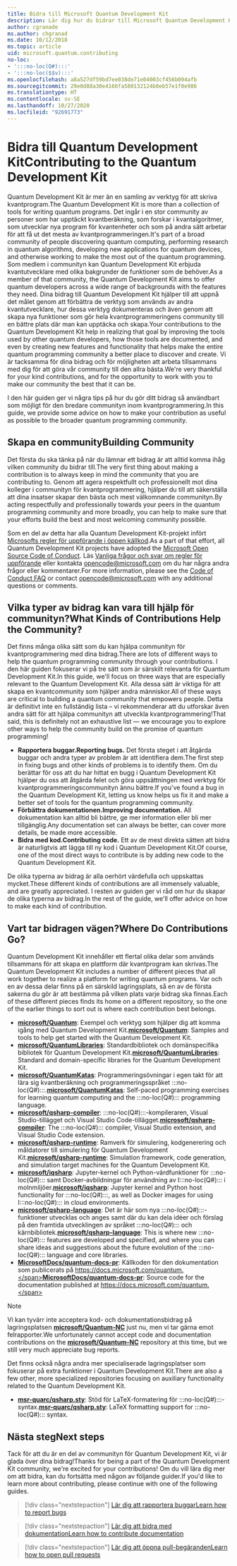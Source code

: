 ```yaml
---
title: Bidra till Microsoft Quantum Development Kit
description: Lär dig hur du bidrar till Microsoft Quantum Development Kit och communityn för kvantutveckling.
author: cgranade
ms.author: chgranad
ms.date: 10/12/2018
ms.topic: article
uid: microsoft.quantum.contributing
no-loc:
- ':::no-loc(Q#):::'
- ':::no-loc($$v):::'
ms.openlocfilehash: a8a527df59bd7ee038de71e04003cf456b094afb
ms.sourcegitcommit: 29e0d88a30e4166fa580132124b0eb57e1f0e986
ms.translationtype: HT
ms.contentlocale: sv-SE
ms.lasthandoff: 10/27/2020
ms.locfileid: "92691773"
---
```

# <a name="contributing-to-the-quantum-development-kit"></a><span data-ttu-id="4bca8-103">Bidra till Quantum Development Kit</span><span class="sxs-lookup"><span data-stu-id="4bca8-103">Contributing to the Quantum Development Kit</span></span>

<span data-ttu-id="4bca8-104">Quantum Development Kit är mer än en samling av verktyg för att skriva kvantprogram.</span><span class="sxs-lookup"><span data-stu-id="4bca8-104">The Quantum Development Kit is more than a collection of tools for writing quantum programs.</span></span>
<span data-ttu-id="4bca8-105">Det ingår i en stor community av personer som har upptäckt kvantberäkning, som forskar i kvantalgoritmer, som utvecklar nya program för kvantenheter och som på andra sätt arbetar för att få ut det mesta av kvantprogrammeringen.</span><span class="sxs-lookup"><span data-stu-id="4bca8-105">It's part of a broad community of people discovering quantum computing, performing research in quantum algorithms, developing new applications for quantum devices, and otherwise working to make the most out of the quantum programming.</span></span>
<span data-ttu-id="4bca8-106">Som medlem i communityn kan Quantum Development Kit erbjuda kvantutvecklare med olika bakgrunder de funktioner som de behöver.</span><span class="sxs-lookup"><span data-stu-id="4bca8-106">As a member of that community, the Quantum Development Kit aims to offer quantum developers across a wide range of backgrounds with the features they need.</span></span>
<span data-ttu-id="4bca8-107">Dina bidrag till Quantum Development Kit hjälper till att uppnå det målet genom att förbättra de verktyg som används av andra kvantutvecklare, hur dessa verktyg dokumenteras och även genom att skapa nya funktioner som gör hela kvantprogrammeringens community till en bättre plats där man kan upptäcka och skapa.</span><span class="sxs-lookup"><span data-stu-id="4bca8-107">Your contributions to the Quantum Development Kit help in realizing that goal by improving the tools used by other quantum developers, how those tools are documented, and even by creating new features and functionality that helps make the entire quantum programming community a better place to discover and create.</span></span>
<span data-ttu-id="4bca8-108">Vi är tacksamma för dina bidrag och för möjligheten att arbeta tillsammans med dig för att göra vår community till den allra bästa.</span><span class="sxs-lookup"><span data-stu-id="4bca8-108">We're very thankful for your kind contributions, and for the opportunity to work with you to make our community the best that it can be.</span></span> 

<span data-ttu-id="4bca8-109">I den här guiden ger vi några tips på hur du gör ditt bidrag så användbart som möjligt för den bredare communityn inom kvantprogrammering.</span><span class="sxs-lookup"><span data-stu-id="4bca8-109">In this guide, we provide some advice on how to make your contribution as useful as possible to the broader quantum programming community.</span></span>

## <a name="building-community"></a><span data-ttu-id="4bca8-110">Skapa en community</span><span class="sxs-lookup"><span data-stu-id="4bca8-110">Building Community</span></span>

<span data-ttu-id="4bca8-111">Det första du ska tänka på när du lämnar ett bidrag är att alltid komma ihåg vilken community du bidrar till.</span><span class="sxs-lookup"><span data-stu-id="4bca8-111">The very first thing about making a contribution is to always keep in mind the community that you are contributing to.</span></span>
<span data-ttu-id="4bca8-112">Genom att agera respektfullt och professionellt mot dina kolleger i communityn för kvantprogrammering, hjälper du till att säkerställa att dina insatser skapar den bästa och mest välkomnande communityn.</span><span class="sxs-lookup"><span data-stu-id="4bca8-112">By acting respectfully and professionally towards your peers in the quantum programming community and more broadly, you can help to make sure that your efforts build the best and most welcoming community possible.</span></span>

<span data-ttu-id="4bca8-113">Som en del av detta har alla Quantum Development Kit-projekt infört [Microsofts regler för uppförande i öppen källkod](https://opensource.microsoft.com/codeofconduct/).</span><span class="sxs-lookup"><span data-stu-id="4bca8-113">As a part of that effort, all Quantum Development Kit projects have adopted the [Microsoft Open Source Code of Conduct](https://opensource.microsoft.com/codeofconduct/).</span></span>
<span data-ttu-id="4bca8-114">Läs [Vanliga frågor och svar om regler för uppförande](https://opensource.microsoft.com/codeofconduct/faq/) eller kontakta [opencode@microsoft.com](mailto:opencode@microsoft.com) om du har några andra frågor eller kommentarer.</span><span class="sxs-lookup"><span data-stu-id="4bca8-114">For more information, please see the [Code of Conduct FAQ](https://opensource.microsoft.com/codeofconduct/faq/) or contact [opencode@microsoft.com](mailto:opencode@microsoft.com) with any additional questions or comments.</span></span>

## <a name="what-kinds-of-contributions-help-the-community"></a><span data-ttu-id="4bca8-115">Vilka typer av bidrag kan vara till hjälp för communityn?</span><span class="sxs-lookup"><span data-stu-id="4bca8-115">What Kinds of Contributions Help the Community?</span></span>

<span data-ttu-id="4bca8-116">Det finns många olika sätt som du kan hjälpa communityn för kvantprogrammering med dina bidrag.</span><span class="sxs-lookup"><span data-stu-id="4bca8-116">There are lots of different ways to help the quantum programming community through your contributions.</span></span>
<span data-ttu-id="4bca8-117">I den här guiden fokuserar vi på tre sätt som är särskilt relevanta för Quantum Development Kit.</span><span class="sxs-lookup"><span data-stu-id="4bca8-117">In this guide, we'll focus on three ways that are especially relevant to the Quantum Development Kit.</span></span>
<span data-ttu-id="4bca8-118">Alla dessa sätt är viktiga för att skapa en kvantcommunity som hjälper andra människor.</span><span class="sxs-lookup"><span data-stu-id="4bca8-118">All of these ways are critical to building a quantum community that empowers people.</span></span>
<span data-ttu-id="4bca8-119">Detta är definitivt inte en fullständig lista – vi rekommenderar att du utforskar även andra sätt för att hjälpa communityn att utveckla kvantprogrammering!</span><span class="sxs-lookup"><span data-stu-id="4bca8-119">That said, this is definitely not an exhaustive list — we encourage you to explore other ways to help the community build on the promise of quantum programming!</span></span>

- <span data-ttu-id="4bca8-120">**Rapportera buggar.**</span><span class="sxs-lookup"><span data-stu-id="4bca8-120">**Reporting bugs.**</span></span> <span data-ttu-id="4bca8-121">Det första steget i att åtgärda buggar och andra typer av problem är att identifiera dem.</span><span class="sxs-lookup"><span data-stu-id="4bca8-121">The first step in fixing bugs and other kinds of problems is to identify them.</span></span> <span data-ttu-id="4bca8-122">Om du berättar för oss att du har hittat en bugg i Quantum Development Kit hjälper du oss att åtgärda felet och göra uppsättningen med verktyg för kvantprogrammeringscommunityn ännu bättre.</span><span class="sxs-lookup"><span data-stu-id="4bca8-122">If you've found a bug in the Quantum Development Kit, letting us know helps us fix it and make a better set of tools for the quantum programming community.</span></span>
- <span data-ttu-id="4bca8-123">**Förbättra dokumentationen.**</span><span class="sxs-lookup"><span data-stu-id="4bca8-123">**Improving documentation.**</span></span> <span data-ttu-id="4bca8-124">All dokumentation kan alltid bli bättre, ge mer information eller bli mer tillgänglig.</span><span class="sxs-lookup"><span data-stu-id="4bca8-124">Any documentation set can always be better, can cover more details, be made more accessible.</span></span>
- <span data-ttu-id="4bca8-125">**Bidra med kod.**</span><span class="sxs-lookup"><span data-stu-id="4bca8-125">**Contributing code.**</span></span> <span data-ttu-id="4bca8-126">Ett av de mest direkta sätten att bidra är naturligtvis att lägga till ny kod i Quantum Development Kit.</span><span class="sxs-lookup"><span data-stu-id="4bca8-126">Of course, one of the most direct ways to contribute is by adding new code to the Quantum Development Kit.</span></span>

<span data-ttu-id="4bca8-127">De olika typerna av bidrag är alla oerhört värdefulla och uppskattas mycket.</span><span class="sxs-lookup"><span data-stu-id="4bca8-127">These different kinds of contributions are all immensely valuable, and are greatly appreciated.</span></span>
<span data-ttu-id="4bca8-128">I resten av guiden ger vi råd om hur du skapar de olika typerna av bidrag.</span><span class="sxs-lookup"><span data-stu-id="4bca8-128">In the rest of the guide, we'll offer advice on how to make each kind of contribution.</span></span>

## <a name="where-do-contributions-go"></a><span data-ttu-id="4bca8-129">Vart tar bidragen vägen?</span><span class="sxs-lookup"><span data-stu-id="4bca8-129">Where Do Contributions Go?</span></span>

<span data-ttu-id="4bca8-130">Quantum Development Kit innehåller ett flertal olika delar som används tillsammans för att skapa en plattform där kvantprogram kan skrivas.</span><span class="sxs-lookup"><span data-stu-id="4bca8-130">The Quantum Development Kit includes a number of different pieces that all work together to realize a platform for writing quantum programs.</span></span>
<span data-ttu-id="4bca8-131">Var och en av dessa delar finns på en särskild lagringsplats, så en av de första sakerna du gör är att bestämma på vilken plats varje bidrag ska finnas.</span><span class="sxs-lookup"><span data-stu-id="4bca8-131">Each of these different pieces finds its home on a different repository, so the one of the earlier things to sort out is where each contribution best belongs.</span></span>

- <span data-ttu-id="4bca8-132">[**microsoft/Quantum**](https://github.com/Microsoft/Quantum): Exempel och verktyg som hjälper dig att komma igång med Quantum Development Kit.</span><span class="sxs-lookup"><span data-stu-id="4bca8-132">[**microsoft/Quantum**](https://github.com/Microsoft/Quantum): Samples and tools to help get started with the Quantum Development Kit.</span></span>
- <span data-ttu-id="4bca8-133">[**microsoft/QuantumLibraries**](https://github.com/Microsoft/QuantumLibraries): Standardbibliotek och domänspecifika bibliotek för Quantum Development Kit.</span><span class="sxs-lookup"><span data-stu-id="4bca8-133">[**microsoft/QuantumLibraries**](https://github.com/Microsoft/QuantumLibraries): Standard and domain-specific libraries for the Quantum Development Kit.</span></span>
- <span data-ttu-id="4bca8-134">[**microsoft/QuantumKatas**](https://github.com/Microsoft/QuantumKatas): Programmeringsövningar i egen takt för att lära sig kvantberäkning och programmeringsspråket :::no-loc(Q#):::.</span><span class="sxs-lookup"><span data-stu-id="4bca8-134">[**microsoft/QuantumKatas**](https://github.com/Microsoft/QuantumKatas): Self-paced programming exercises for learning quantum computing and the :::no-loc(Q#)::: programming language.</span></span>
- <span data-ttu-id="4bca8-135">[**microsoft/qsharp-compiler**](https://github.com/microsoft/qsharp-compiler): :::no-loc(Q#):::-kompileraren, Visual Studio-tillägget och Visual Studio Code-tillägget.</span><span class="sxs-lookup"><span data-stu-id="4bca8-135">[**microsoft/qsharp-compiler**](https://github.com/microsoft/qsharp-compiler): The :::no-loc(Q#)::: compiler, Visual Studio extension, and Visual Studio Code extension.</span></span>
- <span data-ttu-id="4bca8-136">[**microsoft/qsharp-runtime**](https://github.com/microsoft/qsharp-runtime): Ramverk för simulering, kodgenerering och måldatorer till simulering för Quantum Development Kit.</span><span class="sxs-lookup"><span data-stu-id="4bca8-136">[**microsoft/qsharp-runtime**](https://github.com/microsoft/qsharp-runtime): Simulation framework, code generation, and simulation target machines for the Quantum Development Kit.</span></span>
- <span data-ttu-id="4bca8-137">[**microsoft/iqsharp**](https://github.com/microsoft/iqsharp): Jupyter-kernel och Python-värdfunktioner för :::no-loc(Q#)::: samt Docker-avbildningar för användning av I:::no-loc(Q#)::: i molnmiljöer.</span><span class="sxs-lookup"><span data-stu-id="4bca8-137">[**microsoft/iqsharp**](https://github.com/microsoft/iqsharp): Jupyter kernel and Python host functionality for :::no-loc(Q#):::, as well as Docker images for using I:::no-loc(Q#)::: in cloud environments.</span></span>
- <span data-ttu-id="4bca8-138">[**microsoft/qsharp-language**](https://github.com/microsoft/qsharp-language): Det är här som nya :::no-loc(Q#):::-funktioner utvecklas och anges samt där du kan dela idéer och förslag på den framtida utvecklingen av språket :::no-loc(Q#)::: och kärnbibliotek.</span><span class="sxs-lookup"><span data-stu-id="4bca8-138">[**microsoft/qsharp-language**](https://github.com/microsoft/qsharp-language): This is where new :::no-loc(Q#)::: features are developed and specified, and where you can share ideas and suggestions about the future evolution of the :::no-loc(Q#)::: language and core libraries.</span></span>
- <span data-ttu-id="4bca8-139">[**MicrosoftDocs/quantum-docs-pr**](https://github.com/MicrosoftDocs/quantum-docs-pr): Källkoden för den dokumentation som publicerats på https://docs.microsoft.com/quantum.</span><span class="sxs-lookup"><span data-stu-id="4bca8-139">[**MicrosoftDocs/quantum-docs-pr**](https://github.com/MicrosoftDocs/quantum-docs-pr): Source code for the documentation published at https://docs.microsoft.com/quantum.</span></span>

> [!NOTE]
> <span data-ttu-id="4bca8-140">Vi kan tyvärr inte acceptera kod- och dokumentationsbidrag på lagringsplatsen [**microsoft/Quantum-NC**](https://github.com/microsoft/Quantum-NC) just nu, men vi tar gärna emot felrapporter.</span><span class="sxs-lookup"><span data-stu-id="4bca8-140">We unfortunately cannot accept code and documentation contributions on the [**microsoft/Quantum-NC**](https://github.com/microsoft/Quantum-NC) repository at this time, but we still very much appreciate bug reports.</span></span>

<span data-ttu-id="4bca8-141">Det finns också några andra mer specialiserade lagringsplatser som fokuserar på extra funktioner i Quantum Development Kit.</span><span class="sxs-lookup"><span data-stu-id="4bca8-141">There are also a few other, more specialized repositories focusing on auxiliary functionality related to the Quantum Development Kit.</span></span>

- <span data-ttu-id="4bca8-142">[**msr-quarc/qsharp.sty**](https://github.com/msr-quarc/qsharp.sty): Stöd för LaTeX-formatering för :::no-loc(Q#):::-syntax.</span><span class="sxs-lookup"><span data-stu-id="4bca8-142">[**msr-quarc/qsharp.sty**](https://github.com/msr-quarc/qsharp.sty): LaTeX formatting support for :::no-loc(Q#)::: syntax.</span></span>

## <a name="next-steps"></a><span data-ttu-id="4bca8-143">Nästa steg</span><span class="sxs-lookup"><span data-stu-id="4bca8-143">Next steps</span></span>

<span data-ttu-id="4bca8-144">Tack för att du är en del av communityn för Quantum Development Kit, vi är glada över dina bidrag!</span><span class="sxs-lookup"><span data-stu-id="4bca8-144">Thanks for being a part of the Quantum Development Kit community, we're excited for your contributions!</span></span>
<span data-ttu-id="4bca8-145">Om du vill lära dig mer om att bidra, kan du fortsätta med någon av följande guider.</span><span class="sxs-lookup"><span data-stu-id="4bca8-145">If you'd like to learn more about contributing, please continue with one of the following guides.</span></span>

> [!div class="nextstepaction"]
> [<span data-ttu-id="4bca8-146">Lär dig att rapportera buggar</span><span class="sxs-lookup"><span data-stu-id="4bca8-146">Learn how to report bugs</span></span>](xref:microsoft.quantum.contributing.reporting)

> [!div class="nextstepaction"]
> [<span data-ttu-id="4bca8-147">Lär dig att bidra med dokumentation</span><span class="sxs-lookup"><span data-stu-id="4bca8-147">Learn how to contribute documentation</span></span>](xref:microsoft.quantum.contributing.docs)

> [!div class="nextstepaction"]
> [<span data-ttu-id="4bca8-148">Lär dig att öppna pull-begäranden</span><span class="sxs-lookup"><span data-stu-id="4bca8-148">Learn how to open pull requests</span></span>](xref:microsoft.quantum.contributing.pulls)
